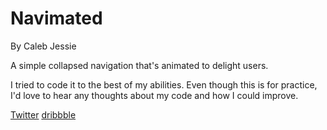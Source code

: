 Navimated
==============
By Caleb Jessie

A simple collapsed navigation that's animated to delight users.

I tried to code it to the best of my abilities. Even though this is for practice, I'd love to hear any thoughts about my code and how I could improve.

[Twitter](http://www.twitter.com/calebjessie)
[dribbble](http://www.dribbble.com/calebjessie)